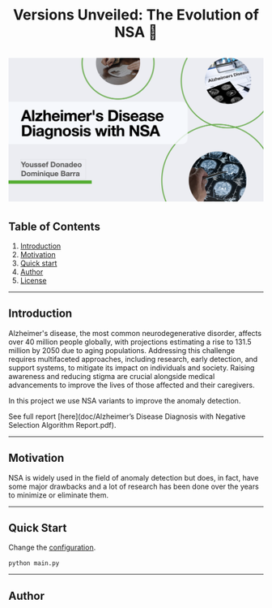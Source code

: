 <h1 align="center">
    Versions Unveiled: The Evolution of NSA 🚀
    <br />
    <br />
    <img src="resources/Banner.png" alt="Banner">
</h1>


## Table of Contents

1. [Introduction](#introduction)
2. [Motivation](#motivation)
3. [Quick start](#quick-start)
4. [Author](#author)
5. [License](#license)
---
## Introduction

Alzheimer's disease, the most common neurodegenerative disorder, affects over 40 million people globally, with projections estimating a rise to 131.5 million by 2050 due to aging populations. Addressing this challenge requires multifaceted approaches, including research, early detection, and support systems, to mitigate its impact on individuals and society. Raising awareness and reducing stigma are crucial alongside medical advancements to improve the lives of those affected and their caregivers.

In this project we use NSA variants to improve the anomaly detection.

See full report [here](doc/Alzheimer’s Disease Diagnosis with Negative Selection Algorithm Report.pdf).

---
## Motivation


NSA is widely used in the field of anomaly detection but does, in fact, have some major drawbacks and
a lot of research has been done over the years to minimize or eliminate them.

---
## Quick Start

Change the [configuration](config/config.yml).

```commandline
python main.py
```

---
## Author

<svg fill="none" viewBox="0 0 800 400" width="800" height="400" xmlns="http://www.w3.org/2000/svg">
	<foreignObject width="100%" height="100%">
		<div xmlns="http://www.w3.org/1999/xhtml">
            <style>
  
              .row {
                  display: flex; 
                  gap: 3rem; 
                  align-items: center;
               }
              
              .col {
                  display: flex;
                  flex-direction: column; 
                  align-items: center;
                }
              .container {
                  margin-bottom: -1rem;
                }
              .image {
                  border-radius: 50%;
              }
              
            </style>
            <div class="row">
                <div class="col">
                    <a href="https://github.com/yDon96" class="container">
                        <img src="https://github.com/yDon96.png" width="60px;" class="image"/>
                    </a>
                    <br />
                    <sub>
                        <a href="https://github.com/yDon96" style="text-align: center">
                            yDon96
                        </a>
                    </sub>
                </div>
                <div style="display: flex; flex-direction: column; align-items: center;">
                    <a href="https://github.com/NickSenzaName" style="margin-bottom: -1rem">
                        <img src="https://github.com/NickSenzaName.png" width="60px;" style="border-radius: 50%"/>
                    </a>
                    <br />
                    <sub>
                        <a href="https://github.com/NickSenzaName" style="text-align: center">
                            NickSenzaName
                        </a>
                    </sub>
                </div>
            </div>
        </div>
	</foreignObject>
</svg>


---
## 📝 License

Copyright © 2022-2024 [Youssef Donadeo](https://github.com/yDon96) and [Dominique Barra](https://github.com/NickSenzaName) <br/>
This project is [GNUv3]() licensed.
